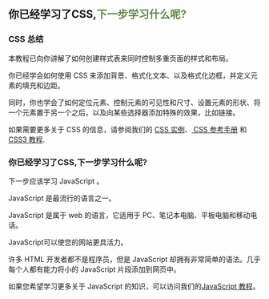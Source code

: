 ## 你已经学习了CSS,<span style="color:#64854c">下一步学习什么呢?</span>

### CSS 总结

本教程已向你讲解了如何创建样式表来同时控制多重页面的样式和布局。

你已经学会如何使用 CSS 来添加背景、格式化文本、以及格式化边框，并定义元素的填充和边距。

同时，你也学会了如何定位元素、控制元素的可见性和尺寸、设置元素的形状、将一个元素置于另一个之后，以及向某些选择器添加特殊的效果，比如链接。

如果需要更多关于 CSS 的信息，请参阅我们的 [CSS 实例](https://www.runoob.com/css/css-examples.html)、[ CSS 参考手册](https://www.runoob.com/cssref/css-reference.html) 和 [CSS3 教程](https://www.runoob.com/css3/css3-tutorial.html).

### 你已经学习了CSS,下一步学习什么呢?

下一步应该学习 JavaScript 。

JavaScript 是最流行的语言之一。

JavaScript 是属于 web 的语言，它适用于 PC、笔记本电脑、平板电脑和移动电话。

JavaScript可以使您的网站更具活力。

许多 HTML 开发者都不是程序员，但是 JavaScript 却拥有非常简单的语法。几乎每个人都有能力将小的 JavaScript 片段添加到网页中。

如果您希望学习更多关于 JavaScript 的知识，可以访问我们的[JavaScript 教程](https://www.runoob.com/js/js-tutorial.html)。
